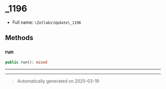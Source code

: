 
# _1196





* Full name: `\Zotlabs\Update\_1196`




## Methods


### run



```php
public run(): mixed
```












***


***
> Automatically generated on 2025-03-19
